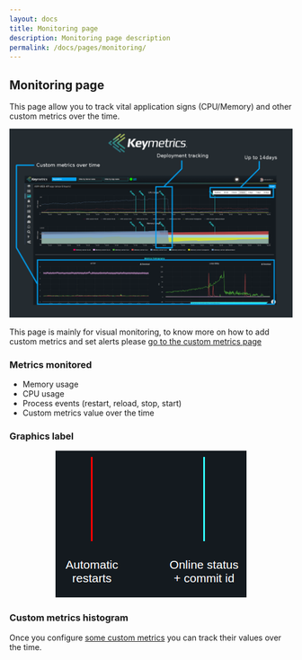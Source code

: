 ```yaml
---
layout: docs
title: Monitoring page
description: Monitoring page description
permalink: /docs/pages/monitoring/
---
```


## Monitoring page

This page allow you to track vital application signs (CPU/Memory) and other custom metrics over the time.

<img title="monitoring interface" src="/images/monitoring-interface.png"/>

This page is mainly for visual monitoring, to know more on how to add custom metrics and set alerts please [go to the custom metrics page](/docs/pages/custom-metrics)

### Metrics monitored

- Memory usage
- CPU usage
- Process events (restart, reload, stop, start)
- Custom metrics value over the time


### Graphics label

<center>
<img title="monitoring interface" src="/images/bar-label.png"/>
</center>

### Custom metrics histogram

Once you configure [some custom metrics](http://docs.keymetrics.io/docs/usage/pmx-keymetrics-library/#expose-metrics-measure-anything) you can track their values over the time.
